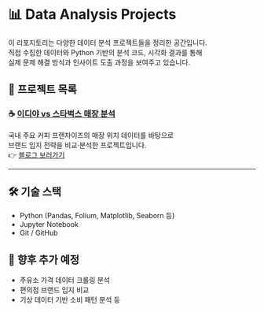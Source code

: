 # 📊 Data Analysis Projects

이 리포지토리는 다양한 데이터 분석 프로젝트들을 정리한 공간입니다.  
직접 수집한 데이터와 Python 기반의 분석 코드, 시각화 결과를 통해  
실제 문제 해결 방식과 인사이트 도출 과정을 보여주고 있습니다.

## 📂 프로젝트 목록

### ☕ [이디야 vs 스타벅스 매장 분석](./ediya_vs_starbucks/README.md)
국내 주요 커피 프랜차이즈의 매장 위치 데이터를 바탕으로  
브랜드 입지 전략을 비교·분석한 프로젝트입니다.  
👉 [블로그 보러가기](https://velog.io/@yeongdecember/Data-Analysis-이디야-vs-스타벅스-매장-위치-분석으로-본-브랜드-전략-feat.-웹크롤링-수집)

---

## 🛠 기술 스택
- Python (Pandas, Folium, Matplotlib, Seaborn 등)
- Jupyter Notebook
- Git / GitHub

## 📌 향후 추가 예정
- 주유소 가격 데이터 크롤링 분석
- 편의점 브랜드 입지 비교
- 기상 데이터 기반 소비 패턴 분석 등
